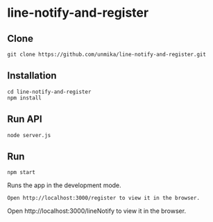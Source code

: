 # line-notify-and-register

## Clone

```
git clone https://github.com/unmika/line-notify-and-register.git
```

## Installation

```
cd line-notify-and-register
npm install
```

## Run API

```
node server.js
```

## Run

```
npm start
```

Runs the app in the development mode.

```
Open http://localhost:3000/register to view it in the browser.
```
Open http://localhost:3000/lineNotify to view it in the browser.
```

